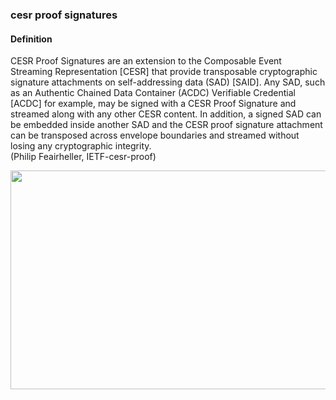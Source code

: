 ### cesr proof signatures

<h4>Definition</h4><p>CESR Proof Signatures are an extension to the Composable Event Streaming Representation [CESR] that provide transposable cryptographic signature attachments on self-addressing data (SAD) [SAID]. Any SAD, such as an Authentic Chained Data Container (ACDC) Verifiable Credential [ACDC] for example, may be signed with a CESR Proof Signature and streamed along with any other CESR content. In addition, a signed SAD can be embedded inside another SAD and the CESR proof signature attachment can be transposed across envelope boundaries and streamed without losing any cryptographic integrity.<br>(Philip Feairheller, IETF-cesr-proof)</p><img src="https://hackmd.io/_uploads/ByxcPBQT5.png" width="600" height="350"/>